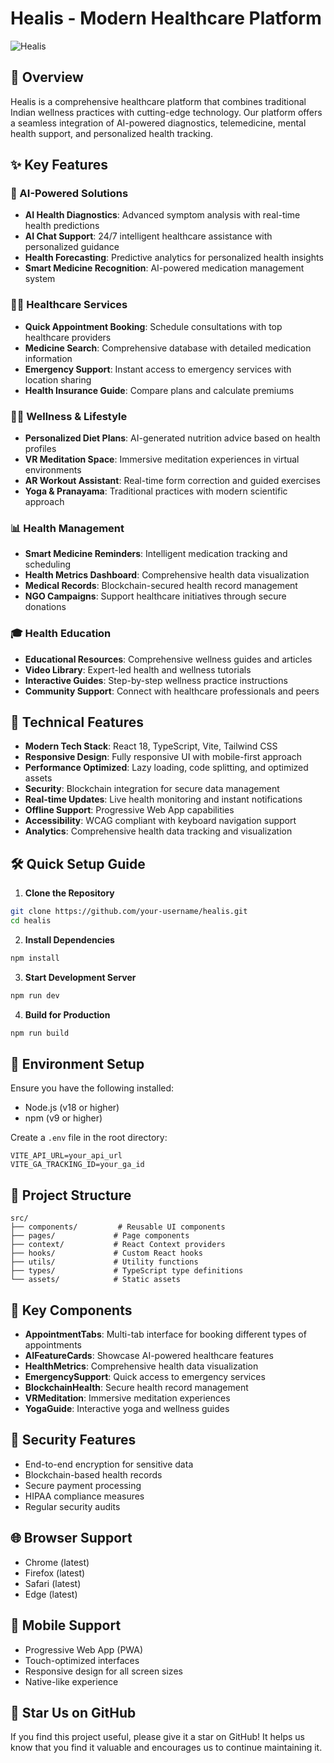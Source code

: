 # Healis - Modern Healthcare Platform

![Healis](https://images.unsplash.com/photo-1576091160550-2173dba999ef?auto=format&fit=crop&q=80&w=2070)

## 🌟 Overview

Healis is a comprehensive healthcare platform that combines traditional Indian wellness practices with cutting-edge technology. Our platform offers a seamless integration of AI-powered diagnostics, telemedicine, mental health support, and personalized health tracking.

## ✨ Key Features

### 🤖 AI-Powered Solutions
- **AI Health Diagnostics**: Advanced symptom analysis with real-time health predictions
- **AI Chat Support**: 24/7 intelligent healthcare assistance with personalized guidance
- **Health Forecasting**: Predictive analytics for personalized health insights
- **Smart Medicine Recognition**: AI-powered medication management system

### 👨‍⚕️ Healthcare Services
- **Quick Appointment Booking**: Schedule consultations with top healthcare providers
- **Medicine Search**: Comprehensive database with detailed medication information
- **Emergency Support**: Instant access to emergency services with location sharing
- **Health Insurance Guide**: Compare plans and calculate premiums

### 🧘‍♀️ Wellness & Lifestyle
- **Personalized Diet Plans**: AI-generated nutrition advice based on health profiles
- **VR Meditation Space**: Immersive meditation experiences in virtual environments
- **AR Workout Assistant**: Real-time form correction and guided exercises
- **Yoga & Pranayama**: Traditional practices with modern scientific approach

### 📊 Health Management
- **Smart Medicine Reminders**: Intelligent medication tracking and scheduling
- **Health Metrics Dashboard**: Comprehensive health data visualization
- **Medical Records**: Blockchain-secured health record management
- **NGO Campaigns**: Support healthcare initiatives through secure donations

### 🎓 Health Education
- **Educational Resources**: Comprehensive wellness guides and articles
- **Video Library**: Expert-led health and wellness tutorials
- **Interactive Guides**: Step-by-step wellness practice instructions
- **Community Support**: Connect with healthcare professionals and peers

## 🚀 Technical Features

- **Modern Tech Stack**: React 18, TypeScript, Vite, Tailwind CSS
- **Responsive Design**: Fully responsive UI with mobile-first approach
- **Performance Optimized**: Lazy loading, code splitting, and optimized assets
- **Security**: Blockchain integration for secure data management
- **Real-time Updates**: Live health monitoring and instant notifications
- **Offline Support**: Progressive Web App capabilities
- **Accessibility**: WCAG compliant with keyboard navigation support
- **Analytics**: Comprehensive health data tracking and visualization

## 🛠️ Quick Setup Guide

1. **Clone the Repository**
```bash
git clone https://github.com/your-username/healis.git
cd healis
```

2. **Install Dependencies**
```bash
npm install
```

3. **Start Development Server**
```bash
npm run dev
```

4. **Build for Production**
```bash
npm run build
```

## 🔧 Environment Setup

Ensure you have the following installed:
- Node.js (v18 or higher)
- npm (v9 or higher)

Create a `.env` file in the root directory:
```env
VITE_API_URL=your_api_url
VITE_GA_TRACKING_ID=your_ga_id
```

## 📁 Project Structure

```
src/
├── components/         # Reusable UI components
├── pages/             # Page components
├── context/           # React Context providers
├── hooks/             # Custom React hooks
├── utils/             # Utility functions
├── types/             # TypeScript type definitions
└── assets/            # Static assets
```

## 🧩 Key Components

- **AppointmentTabs**: Multi-tab interface for booking different types of appointments
- **AIFeatureCards**: Showcase AI-powered healthcare features
- **HealthMetrics**: Comprehensive health data visualization
- **EmergencySupport**: Quick access to emergency services
- **BlockchainHealth**: Secure health record management
- **VRMeditation**: Immersive meditation experiences
- **YogaGuide**: Interactive yoga and wellness guides

## 🔐 Security Features

- End-to-end encryption for sensitive data
- Blockchain-based health records
- Secure payment processing
- HIPAA compliance measures
- Regular security audits

## 🌐 Browser Support

- Chrome (latest)
- Firefox (latest)
- Safari (latest)
- Edge (latest)

## 📱 Mobile Support

- Progressive Web App (PWA)
- Touch-optimized interfaces
- Responsive design for all screen sizes
- Native-like experience


## 🌟 Star Us on GitHub

If you find this project useful, please give it a star on GitHub! It helps us know that you find it valuable and encourages us to continue maintaining it.
